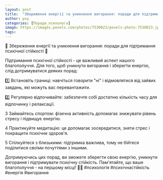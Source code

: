 ```yaml
---
layout: post
title:  "Збереження енергії та уникнення вигорання: поради для підтримання психічної стійкості."
author: psy
categories: [Поради_психолога]
image: https://images.pexels.com/photos/7530023/pexels-photo-7530023.jpeg?auto=compress&cs=tinysrgb&fit=crop&h=627&w=1200
tags: 
---
```


🌟 Збереження енергії та уникнення вигорання: поради для підтримання психічної стійкості 🌟

Підтримання психічної стійкості - це важливий аспект нашого благополуччя. Для того, щоб уникнути вигорання і зберегти енергію, слід дотримуватися деяких порад:

1️⃣ Встановіть границі: навчіться говорити "ні" і відмовлятися від зайвих завдань, які можуть вас перевантажити.

2️⃣ Регулярно відпочивайте: забезпечте собі достатню кількість часу для відпочинку і релаксації.

3️ Займайтесь спортом: фізична активність допомагає знижувати рівень стресу і підвищує енергію.

4️ Практикуйте медитацію: це допомагає зосередитися, зняти стрес і покращити психічне здоров'я.

5️ Спілкуйтеся з близькими: підтримка важлива, тому не бійтеся поділитися своїми почуттями з іншими.

Дотримуючись цих порад, ви зможете зберегти свою енергію, уникнути вигорання і підтримувати психічну стійкість. Пам'ятайте, що ваше благополуччя - на першому місці! 💪🌈 #психологія #психічнастійкість #енергія #вигорання


